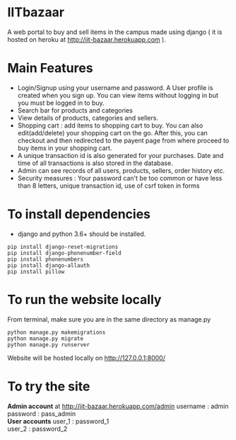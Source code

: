 # IITbazaar
A web portal to buy and sell items in the campus made using django ( it is hosted on heroku at http://iit-bazaar.herokuapp.com ). 
# Main Features
* Login/Signup using your username and password. A User profile is created when you sign up. You can view items without logging in but you must be logged in to buy.
* Search bar for products and categories
* View details of products, categories and sellers.
* Shopping cart : add items to shopping cart to buy. You can also edit(add/delete) your shopping cart on the go. After this, you can checkout and then redirected to the payent page from where proceed to buy items in your shopping cart.
* A unique transaction id is also generated for your purchases. Date and time of all transactions is also stored in the database.
* Admin can see records of all users, products, sellers, order history etc.
* Security measures : Your password can't be too common or have less than 8 letters, unique transaction id, use of csrf token in forms
# To install dependencies
* django and python 3.6+ should be installed.
```
pip install django-reset-migrations
pip install django-phonenumber-field
pip install phonenumbers
pip install django-allauth
pip install pillow
```
# To run the website locally
From terminal, make sure you are in the same directory as manage.py
```
python manage.py makemigrations
python manage.py migrate
python manage.py runserver
```
Website will be hosted locally on http://127.0.0.1:8000/
# To try the site
**Admin account** at http://iit-bazaar.herokuapp.com/admin
username : admin   
password : pass_admin    
**User accounts**
user_1 : password_1   
user_2 : password_2     
